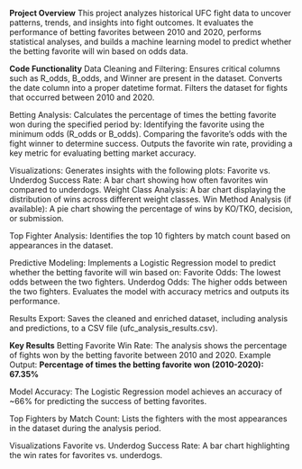 **Project Overview**
This project analyzes historical UFC fight data to uncover patterns, trends, and insights into fight outcomes. It evaluates the performance of betting favorites between 2010 and 2020, performs statistical analyses, and builds a machine learning model to predict whether the betting favorite will win based on odds data.

**Code Functionality**
Data Cleaning and Filtering:
Ensures critical columns such as R_odds, B_odds, and Winner are present in the dataset.
Converts the date column into a proper datetime format.
Filters the dataset for fights that occurred between 2010 and 2020.

Betting Analysis:
Calculates the percentage of times the betting favorite won during the specified period by:
Identifying the favorite using the minimum odds (R_odds or B_odds).
Comparing the favorite’s odds with the fight winner to determine success.
Outputs the favorite win rate, providing a key metric for evaluating betting market accuracy.

Visualizations:
Generates insights with the following plots:
Favorite vs. Underdog Success Rate: A bar chart showing how often favorites win compared to underdogs.
Weight Class Analysis: A bar chart displaying the distribution of wins across different weight classes.
Win Method Analysis (if available): A pie chart showing the percentage of wins by KO/TKO, decision, or submission.

Top Fighter Analysis:
Identifies the top 10 fighters by match count based on appearances in the dataset.

Predictive Modeling:
Implements a Logistic Regression model to predict whether the betting favorite will win based on:
Favorite Odds: The lowest odds between the two fighters.
Underdog Odds: The higher odds between the two fighters.
Evaluates the model with accuracy metrics and outputs its performance.

Results Export:
Saves the cleaned and enriched dataset, including analysis and predictions, to a CSV file (ufc_analysis_results.csv).

**Key Results**
Betting Favorite Win Rate:
The analysis shows the percentage of fights won by the betting favorite between 2010 and 2020.
Example Output:
**Percentage of times the betting favorite won (2010-2020): 67.35%**

Model Accuracy:
The Logistic Regression model achieves an accuracy of ~66% for predicting the success of betting favorites.

Top Fighters by Match Count:
Lists the fighters with the most appearances in the dataset during the analysis period.

Visualizations
Favorite vs. Underdog Success Rate:
A bar chart highlighting the win rates for favorites vs. underdogs.
